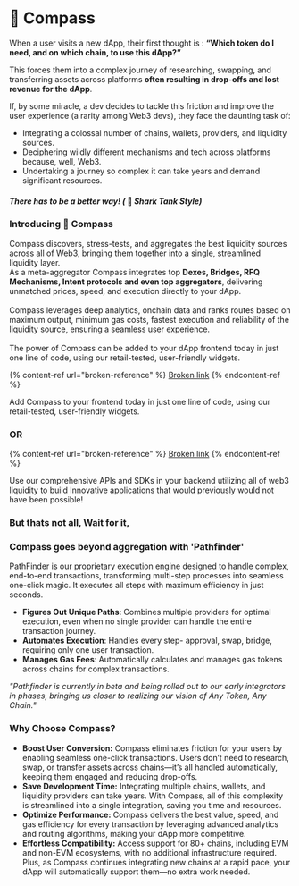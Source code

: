 # 🧭 Compass&#x20;

When a user visits a new dApp, their first thought is : **“Which token do I need, and on which chain, to use this dApp?”**

This forces them into a complex journey of researching, swapping, and transferring assets across platforms **often resulting in drop-offs and lost revenue for the dApp**.

If, by some miracle, a dev decides to tackle this friction and improve the user experience (a rarity among Web3 devs), they face the daunting task of:

* Integrating a colossal number of chains, wallets, providers, and liquidity sources.
* Deciphering wildly different mechanisms and tech across platforms because, well, Web3.
* Undertaking a journey so complex it can take years and demand significant resources.

#### _There has to be a better way! (_ :shark: _Shark Tank Style)_

### Introducing :compass: Compass

Compass discovers, stress-tests, and aggregates the best liquidity sources across all of Web3, bringing them together into a single, streamlined liquidity layer.\
As a meta-aggregator Compass integrates top **Dexes, Bridges, RFQ Mechanisms, Intent protocols and even top aggregators**, delivering unmatched prices, speed, and execution directly to your dApp.\
\
Compass leverages deep analytics, onchain data and ranks routes based on maximum output, minimum gas costs, fastest execution and reliability of the liquidity source, ensuring a seamless user experience.\
\
The power of Compass can be added to your dApp frontend today in just one line of code, using our retail-tested, user-friendly widgets.

{% content-ref url="broken-reference" %}
[Broken link](broken-reference)
{% endcontent-ref %}

Add Compass to your frontend today in just one line of code, using our retail-tested, user-friendly widgets.

### OR

{% content-ref url="broken-reference" %}
[Broken link](broken-reference)
{% endcontent-ref %}

Use our comprehensive APIs and SDKs in your backend utilizing all of web3 liquidity to build Innovative applications that would previously would not have been possible!

### But thats not all, Wait for it,

### Compass goes beyond aggregation with 'Pathfinder'

PathFinder is our proprietary execution engine designed to handle complex, end-to-end transactions, transforming multi-step processes into seamless one-click magic. It executes all steps with maximum efficiency in just seconds.

* **Figures Out Unique Paths**: Combines multiple providers for optimal execution, even when no single provider can handle the entire transaction journey.
* **Automates Execution**: Handles every step- approval, swap, bridge, requiring only one user transaction.
* **Manages Gas Fees**: Automatically calculates and manages gas tokens across chains for complex transactions.

_"Pathfinder is currently in beta and being rolled out to our early integrators in phases, bringing us closer to realizing our vision of Any Token, Any Chain."_

### Why Choose Compass?

* **Boost User Conversion:** Compass eliminates friction for your users by enabling seamless one-click transactions. Users don’t need to research, swap, or transfer assets across chains—it’s all handled automatically, keeping them engaged and reducing drop-offs.
* **Save Development Time:** Integrating multiple chains, wallets, and liquidity providers can take years. With Compass, all of this complexity is streamlined into a single integration, saving you time and resources.
* **Optimize Performance:** Compass delivers the best value, speed, and gas efficiency for every transaction by leveraging advanced analytics and routing algorithms, making your dApp more competitive.
* **Effortless Compatibility:** Access support for 80+ chains, including EVM and non-EVM ecosystems, with no additional infrastructure required. Plus, as Compass continues integrating new chains at a rapid pace, your dApp will automatically support them—no extra work needed.
